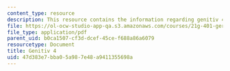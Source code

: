 ```yaml
---
content_type: resource
description: This resource contains the information regarding genitiv 4.
file: https://ol-ocw-studio-app-qa.s3.amazonaws.com/courses/21g-401-german-i-fall-2008/47d383e7bba05a987e48a9411355698a_MIT21G_401F08_genitiv4.pdf
file_type: application/pdf
parent_uid: b0ca1507-cf3d-dcef-45ce-f688a86a6079
resourcetype: Document
title: Genitiv 4
uid: 47d383e7-bba0-5a98-7e48-a9411355698a
---
```


